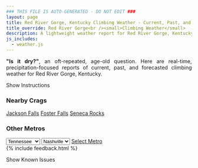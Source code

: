```yaml
---
### THIS FILE IS AUTO-GENERATED - DO NOT EDIT ###
layout: page
title: Red River Gorge, Kentucky Climbing Weather - Current, Past, and Forecasted Report
title_override: Red River Gorge<br /><small>Climbing Weather</small>
description: A lightweight weather report for Red River Gorge, Kentucky. Optimized for slow internet connections.
js_includes:
  - weather.js
---
```


<section class="measure center lh-copy f5-ns f6 ph2 mv4" style="text-align: justify;">
<strong>"Is it dry?"</strong>, an oft-repeated, age-old question. Here are real-time,
precipitation-focused reports of current, past, and forecasted climbing weather for Red River Gorge, Kentucky.
</section>

<p id="settings-toggle" class="mw5 b center tc hover-light-red black-70 pointer">Show Instructions</p>
<section id="settings" class="overflow-hidden" style="display:none;">
    <div class="mv2 ph2 center">
        <div class="fn f6 tc pv2">
            <p class="measure lh-copy center"><strong>Show/hide hourly forecasts</strong> by clicking the desired day.</p>
            <hr class="mw5 p0 mv2 o-60 b0 bt b--light-red light-red bg-light-red">
            <p class="measure lh-copy center"><strong>Current and Past conditions</strong> are measured by the nearest weather station. <strong>Forecast conditions</strong> are calculated and polled separately.</p>
            <hr class="mw5 p0 mv2 o-60 b0 bt b--light-red light-red bg-light-red">
            <p class="measure lh-copy center"><strong>Having issues?</strong> Try <a id="clear-cache" class="no-underline relative fancy-link light-red hover-light-red" href="#">clearing the local cache</a>.</p>
            <hr class="mw5 p0 mv2 o-60 b0 bt b--light-red light-red bg-light-red">
            <p class="measure lh-copy center">Weather data sourced from <a class="no-underline fancy-link relative light-red" target="_blank" href="https://www.weather.gov/documentation/services-web-api">weather.gov</a>.</p>
        </div>
    </div>
</section>
<section id="weather" data-crag="red-river-gorge-kentucky" class="mv4-ns mv3 ph2 center"></section>
<section id="nearby" class="tc lh-copy">
  <h3>Nearby Crags</h3>
<a class="nowrap no-underline fancy-link relative light-red mh3" href="/crags/jackson-falls-illinois-weather.html">Jackson Falls</a>
<a class="nowrap no-underline fancy-link relative light-red mh3" href="/crags/foster-falls-tennessee-weather.html">Foster Falls</a>
<a class="nowrap no-underline fancy-link relative light-red mh3" href="/crags/seneca-rocks-west-virginia-weather.html">Seneca Rocks</a>
</section>
<section id="nearby" class="tc lh-copy">
  <h3>Other Metros</h3>
  <select class="ma1 bg-near-white pa2" id="stateSel">
    <option value="Texas">Texas</option>
    <option value="Washington">Washington</option>
    <option value="Colorado">Colorado</option>
    <option value="Tennessee" selected>Tennessee</option>
    <option value="Utah">Utah</option>
    <option value="California">California</option>
  </select>
  <select class="ma1 bg-near-white pa2" id="citySel">
    <option value="Nashville" selected>Nashville</option>
  </select>
  <a id="selectMetro" class="f6 link dim ph3 pv2 ma1 dib white bg-light-red" href="/crags/nashville-tennessee-weather.html">Select Metro</a>
  <script>
    var states = [];
    states["Texas"] = "Austin"
    states["Washington"] = "Seattle"
    states["Colorado"] = "Denver"
    states["Tennessee"] = "Nashville"
    states["Utah"] = "Salt Lake City"
    states["California"] = "San Francisco|Los Angeles"
  </script>
</section>
{% include feedback.html %}
<p id="issues-toggle" class="mw5 b center tc hover-light-red black-70 pointer">Show Known Issues</p>
<section id="issues" class="overflow-hidden tc f6">
</section>

<script>
  var weekly_JKL_47_57 = {"updated":"2022-06-11T08:14:09+00:00","units":"us","forecastGenerator":"BaselineForecastGenerator","generatedAt":"2022-06-11T08:37:47+00:00","updateTime":"2022-06-11T08:14:09+00:00","validTimes":"2022-06-11T02:00:00+00:00/P7DT23H","elevation":{"unitCode":"wmoUnit:m","value":270.0528},"periods":[{"number":1,"name":"Overnight","startTime":"2022-06-11T04:00:00-04:00","endTime":"2022-06-11T06:00:00-04:00","isDaytime":false,"temperature":58,"temperatureUnit":"F","temperatureTrend":null,"windSpeed":"1 mph","windDirection":"E","icon":"https://api.weather.gov/icons/land/night/ovc?size=medium","shortForecast":"Cloudy","detailedForecast":"Cloudy, with a low around 58. East wind around 1 mph."},{"number":2,"name":"Saturday","startTime":"2022-06-11T06:00:00-04:00","endTime":"2022-06-11T18:00:00-04:00","isDaytime":true,"temperature":79,"temperatureUnit":"F","temperatureTrend":null,"windSpeed":"2 mph","windDirection":"SSE","icon":"https://api.weather.gov/icons/land/day/fog/bkn?size=medium","shortForecast":"Patchy Fog then Partly Sunny","detailedForecast":"Patchy fog before 9am. Partly sunny, with a high near 79. South southeast wind around 2 mph."},{"number":3,"name":"Saturday Night","startTime":"2022-06-11T18:00:00-04:00","endTime":"2022-06-12T06:00:00-04:00","isDaytime":false,"temperature":62,"temperatureUnit":"F","temperatureTrend":null,"windSpeed":"2 mph","windDirection":"SSW","icon":"https://api.weather.gov/icons/land/night/sct?size=medium","shortForecast":"Partly Cloudy","detailedForecast":"Partly cloudy, with a low around 62. South southwest wind around 2 mph. New rainfall amounts less than a tenth of an inch possible."},{"number":4,"name":"Sunday","startTime":"2022-06-12T06:00:00-04:00","endTime":"2022-06-12T18:00:00-04:00","isDaytime":true,"temperature":87,"temperatureUnit":"F","temperatureTrend":null,"windSpeed":"2 to 7 mph","windDirection":"SW","icon":"https://api.weather.gov/icons/land/day/tsra_hi,20/bkn?size=medium","shortForecast":"Slight Chance Showers And Thunderstorms then Partly Sunny","detailedForecast":"A slight chance of showers and thunderstorms between 7am and 9am. Partly sunny, with a high near 87. Southwest wind 2 to 7 mph, with gusts as high as 16 mph. Chance of precipitation is 20%. New rainfall amounts less than a tenth of an inch possible."},{"number":5,"name":"Sunday Night","startTime":"2022-06-12T18:00:00-04:00","endTime":"2022-06-13T06:00:00-04:00","isDaytime":false,"temperature":68,"temperatureUnit":"F","temperatureTrend":"rising","windSpeed":"1 to 5 mph","windDirection":"SW","icon":"https://api.weather.gov/icons/land/night/tsra_hi,20/tsra_hi,30?size=medium","shortForecast":"Chance Showers And Thunderstorms","detailedForecast":"A chance of showers and thunderstorms between 10pm and 5am, then a chance of showers and thunderstorms. Partly cloudy. Low around 68, with temperatures rising to around 69 overnight. Southwest wind 1 to 5 mph. Chance of precipitation is 30%. New rainfall amounts between a tenth and quarter of an inch possible."},{"number":6,"name":"Monday","startTime":"2022-06-13T06:00:00-04:00","endTime":"2022-06-13T18:00:00-04:00","isDaytime":true,"temperature":91,"temperatureUnit":"F","temperatureTrend":null,"windSpeed":"2 to 6 mph","windDirection":"SW","icon":"https://api.weather.gov/icons/land/day/tsra_hi,30?size=medium","shortForecast":"Chance Showers And Thunderstorms","detailedForecast":"A chance of showers and thunderstorms before 7am, then a chance of showers and thunderstorms. Mostly sunny, with a high near 91. Chance of precipitation is 30%."},{"number":7,"name":"Monday Night","startTime":"2022-06-13T18:00:00-04:00","endTime":"2022-06-14T06:00:00-04:00","isDaytime":false,"temperature":70,"temperatureUnit":"F","temperatureTrend":null,"windSpeed":"5 mph","windDirection":"SSW","icon":"https://api.weather.gov/icons/land/night/tsra_hi,20/sct?size=medium","shortForecast":"Slight Chance Showers And Thunderstorms then Partly Cloudy","detailedForecast":"A slight chance of showers and thunderstorms before midnight. Partly cloudy, with a low around 70. Chance of precipitation is 20%."},{"number":8,"name":"Tuesday","startTime":"2022-06-14T06:00:00-04:00","endTime":"2022-06-14T18:00:00-04:00","isDaytime":true,"temperature":93,"temperatureUnit":"F","temperatureTrend":null,"windSpeed":"2 to 6 mph","windDirection":"SW","icon":"https://api.weather.gov/icons/land/day/hot?size=medium","shortForecast":"Mostly Sunny","detailedForecast":"Mostly sunny, with a high near 93."},{"number":9,"name":"Tuesday Night","startTime":"2022-06-14T18:00:00-04:00","endTime":"2022-06-15T06:00:00-04:00","isDaytime":false,"temperature":70,"temperatureUnit":"F","temperatureTrend":null,"windSpeed":"5 mph","windDirection":"SW","icon":"https://api.weather.gov/icons/land/night/few?size=medium","shortForecast":"Mostly Clear","detailedForecast":"Mostly clear, with a low around 70."},{"number":10,"name":"Wednesday","startTime":"2022-06-15T06:00:00-04:00","endTime":"2022-06-15T18:00:00-04:00","isDaytime":true,"temperature":93,"temperatureUnit":"F","temperatureTrend":null,"windSpeed":"2 to 6 mph","windDirection":"WSW","icon":"https://api.weather.gov/icons/land/day/hot/tsra_hi,20?size=medium","shortForecast":"Sunny then Slight Chance Showers And Thunderstorms","detailedForecast":"A slight chance of showers and thunderstorms after 5pm. Sunny, with a high near 93. Chance of precipitation is 20%."},{"number":11,"name":"Wednesday Night","startTime":"2022-06-15T18:00:00-04:00","endTime":"2022-06-16T06:00:00-04:00","isDaytime":false,"temperature":71,"temperatureUnit":"F","temperatureTrend":null,"windSpeed":"5 mph","windDirection":"SSW","icon":"https://api.weather.gov/icons/land/night/tsra_hi,20?size=medium","shortForecast":"Slight Chance Showers And Thunderstorms","detailedForecast":"A slight chance of showers and thunderstorms. Partly cloudy, with a low around 71. Chance of precipitation is 20%."},{"number":12,"name":"Thursday","startTime":"2022-06-16T06:00:00-04:00","endTime":"2022-06-16T18:00:00-04:00","isDaytime":true,"temperature":93,"temperatureUnit":"F","temperatureTrend":null,"windSpeed":"2 to 6 mph","windDirection":"SW","icon":"https://api.weather.gov/icons/land/day/tsra_hi,20/tsra_hi,40?size=medium","shortForecast":"Chance Showers And Thunderstorms","detailedForecast":"A slight chance of rain showers before 8am, then a chance of showers and thunderstorms. Mostly sunny, with a high near 93. Chance of precipitation is 40%."},{"number":13,"name":"Thursday Night","startTime":"2022-06-16T18:00:00-04:00","endTime":"2022-06-17T06:00:00-04:00","isDaytime":false,"temperature":68,"temperatureUnit":"F","temperatureTrend":null,"windSpeed":"5 mph","windDirection":"SSW","icon":"https://api.weather.gov/icons/land/night/tsra_hi,40/tsra_hi,20?size=medium","shortForecast":"Chance Showers And Thunderstorms","detailedForecast":"A chance of showers and thunderstorms before 3am. Partly cloudy, with a low around 68. Chance of precipitation is 40%."},{"number":14,"name":"Friday","startTime":"2022-06-17T06:00:00-04:00","endTime":"2022-06-17T18:00:00-04:00","isDaytime":true,"temperature":89,"temperatureUnit":"F","temperatureTrend":null,"windSpeed":"2 to 7 mph","windDirection":"W","icon":"https://api.weather.gov/icons/land/day/sct/tsra_hi,20?size=medium","shortForecast":"Mostly Sunny then Slight Chance Showers And Thunderstorms","detailedForecast":"A slight chance of showers and thunderstorms after 1pm. Mostly sunny, with a high near 89. Chance of precipitation is 20%."}]}
  var hourly_JKL_47_57 = {"correlationId":"45a0c10b","title":"Unexpected Problem","type":"https://api.weather.gov/problems/UnexpectedProblem","status":500,"detail":"An unexpected problem has occurred.","instance":"https://api.weather.gov/requests/45a0c10b"}
  var crags_config = [
  {
    "name": "Red River Gorge",
    "note": "Sandstone cliffs.",
    "mountainProject": "https://www.mountainproject.com/area/105841134/red-river-gorge",
    "station": "KIOB",
    "office": "JKL/47,57",
    "coordinates": [
      -83.683,
      37.783
    ]
  }
]</script>
